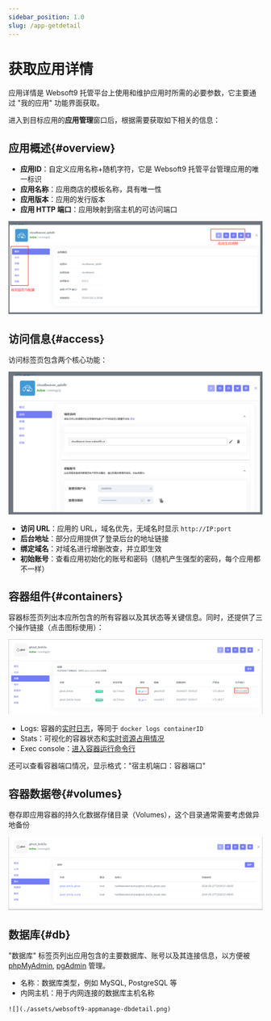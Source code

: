 ```yaml
---
sidebar_position: 1.0
slug: /app-getdetail
---
```


# 获取应用详情

应用详情是 Websoft9 托管平台上使用和维护应用时所需的必要参数，它主要通过 "我的应用" 功能界面获取。   

进入到目标应用的**应用管理**窗口后，根据需要获取如下相关的信息：

## 应用概述{#overview}

- **应用ID**：自定义应用名称+随机字符，它是 Websoft9 托管平台管理应用的唯一标识
- **应用名称**：应用商店的模板名称，具有唯一性
- **应用版本**：应用的发行版本
- **应用 HTTP 端口**：应用映射到宿主机的可访问端口

 ![](./assets/websoft9-myappsdetail.png)


## 访问信息{#access}

访问标签页包含两个核心功能：

![](./assets/websoft9-myapps-access.png)

- **访问 URL**：应用的 URL，域名优先，无域名时显示 `http://IP:port` 
- **后台地址**：部分应用提供了登录后台的地址链接
- **绑定域名**：对域名进行增删改查，并立即生效
- **初始账号**：查看应用初始化的账号和密码（随机产生强型的密码，每个应用都不一样）

## 容器组件{#containers}

容器标签页列出本应所包含的所有容器以及其状态等关键信息。同时，还提供了三个操作链接（点击图标使用）：  

![](./assets/websoft9-appmanage-containers.png)

- Logs: 容器的[实时日志](./monitor-logs)，等同于 `docker logs containerID`
- Stats：可视化的容器状态和[实时资源占用情况](./monitor-apm)
- Exec console：[进入容器运行命令行](./inner-container)

还可以查看容器端口情况，显示格式："宿主机端口：容器端口"   

## 容器数据卷{#volumes}

卷存即应用容器的持久化数据存储目录（Volumes），这个目录通常需要考虑做异地备份

![](./assets/websoft9-appmanage-volumes.png)

## 数据库{#db}

 "数据库" 标签页列出应用包含的主要数据库、账号以及其连接信息，以方便被 [phpMyAdmin](./phpmyadmin), [pgAdmin](./pgadmin) 管理。

   - 名称：数据库类型，例如 MySQL, PostgreSQL 等
   - 内网主机：用于内网连接的数据库主机名称

    ![](./assets/websoft9-appmanage-dbdetail.png)


